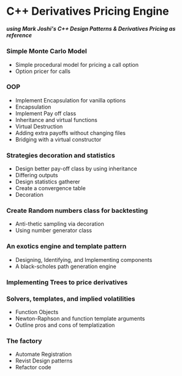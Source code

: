 # C++ Derivatives Pricing Engine


##### using Mark Joshi's C++ Design Patterns & Derivatives Pricing as reference

### Simple Monte Carlo Model
- Simple procedural model for pricing a call option
- Option pricer for calls

### OOP
- Implement Encapsulation for vanilla options
- Encapsulation
- Implement Pay off class
- Inheritance and virtual functions
- Virtual Destruction
- Adding extra payoffs without changing files
- Bridging with a virtual constructor

### Strategies decoration and statistics
- Design better pay-off class by using inheritance
- Differing outputs
- Design statistics gatherer
- Create a convergence table
- Decoration 

### Create Random numbers class for backtesting
- Anti-thetic sampling via decoration
- Using number generator class

### An exotics engine and template pattern
- Designing, Identifying, and Implementing components
- A black-scholes path generation engine

### Implementing Trees to price derivatives

### Solvers, templates, and implied volatilities
- Function Objects
- Newton-Raphson and function template arguments
- Outline pros and cons of templatization

### The factory
- Automate Registration
- Revist Design patterns
- Refactor code
